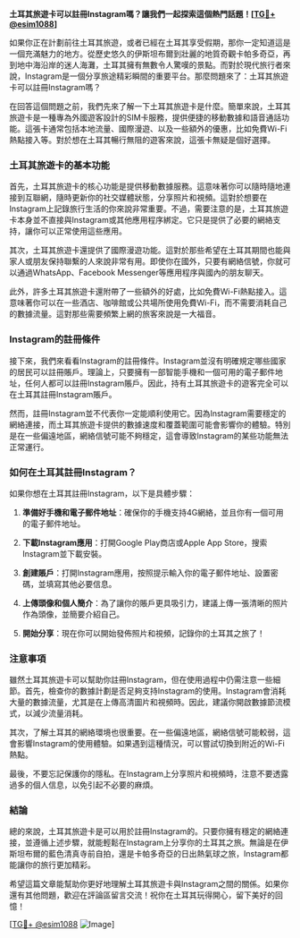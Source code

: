 **土耳其旅遊卡可以註冊Instagram嗎？讓我們一起探索這個熱門話題！[[TG💪+ @esim1088](https://t.me/s/esim1088)]**

如果你正在計劃前往土耳其旅遊，或者已經在土耳其享受假期，那你一定知道這是一個充滿魅力的地方。從歷史悠久的伊斯坦布爾到壯麗的地質奇觀卡帕多奇亞，再到地中海沿岸的迷人海灘，土耳其擁有無數令人驚嘆的景點。而對於現代旅行者來說，Instagram是一個分享旅途精彩瞬間的重要平台。那麼問題來了：土耳其旅遊卡可以註冊Instagram嗎？

在回答這個問題之前，我們先來了解一下土耳其旅遊卡是什麼。簡單來說，土耳其旅遊卡是一種專為外國遊客設計的SIM卡服務，提供便捷的移動數據和語音通話功能。這張卡通常包括本地流量、國際漫遊、以及一些額外的優惠，比如免費Wi-Fi熱點接入等。對於想在土耳其暢行無阻的遊客來說，這張卡無疑是個好選擇。

### 土耳其旅遊卡的基本功能

首先，土耳其旅遊卡的核心功能是提供移動數據服務。這意味著你可以隨時隨地連接到互聯網，隨時更新你的社交媒體狀態，分享照片和視頻。這對於想要在Instagram上記錄旅行生活的你來說非常重要。不過，需要注意的是，土耳其旅遊卡本身並不直接與Instagram或其他應用程序綁定。它只是提供了必要的網絡支持，讓你可以正常使用這些應用。

其次，土耳其旅遊卡還提供了國際漫遊功能。這對於那些希望在土耳其期間也能與家人或朋友保持聯繫的人來說非常有用。即使你在國外，只要有網絡信號，你就可以通過WhatsApp、Facebook Messenger等應用程序與國內的朋友聊天。

此外，許多土耳其旅遊卡還附帶了一些額外的好處，比如免費Wi-Fi熱點接入。這意味著你可以在一些酒店、咖啡館或公共場所使用免費Wi-Fi，而不需要消耗自己的數據流量。這對那些需要頻繁上網的旅客來說是一大福音。

### Instagram的註冊條件

接下來，我們來看看Instagram的註冊條件。Instagram並沒有明確規定哪些國家的居民可以註冊賬戶。理論上，只要擁有一部智能手機和一個可用的電子郵件地址，任何人都可以註冊Instagram賬戶。因此，持有土耳其旅遊卡的遊客完全可以在土耳其註冊Instagram賬戶。

然而，註冊Instagram並不代表你一定能順利使用它。因為Instagram需要穩定的網絡連接，而土耳其旅遊卡提供的數據速度和覆蓋範圍可能會影響你的體驗。特別是在一些偏遠地區，網絡信號可能不夠穩定，這會導致Instagram的某些功能無法正常運行。

### 如何在土耳其註冊Instagram？

如果你想在土耳其註冊Instagram，以下是具體步驟：

1. **準備好手機和電子郵件地址**：確保你的手機支持4G網絡，並且你有一個可用的電子郵件地址。
   
2. **下載Instagram應用**：打開Google Play商店或Apple App Store，搜索Instagram並下載安裝。

3. **創建賬戶**：打開Instagram應用，按照提示輸入你的電子郵件地址、設置密碼，並填寫其他必要信息。

4. **上傳頭像和個人簡介**：為了讓你的賬戶更具吸引力，建議上傳一張清晰的照片作為頭像，並簡要介紹自己。

5. **開始分享**：現在你可以開始發佈照片和視頻，記錄你的土耳其之旅了！

### 注意事項

雖然土耳其旅遊卡可以幫助你註冊Instagram，但在使用過程中仍需注意一些細節。首先，檢查你的數據計劃是否足夠支持Instagram的使用。Instagram會消耗大量的數據流量，尤其是在上傳高清圖片和視頻時。因此，建議你開啟數據節流模式，以減少流量消耗。

其次，了解土耳其的網絡環境也很重要。在一些偏遠地區，網絡信號可能較弱，這會影響Instagram的使用體驗。如果遇到這種情況，可以嘗試切換到附近的Wi-Fi熱點。

最後，不要忘記保護你的隱私。在Instagram上分享照片和視頻時，注意不要透露過多的個人信息，以免引起不必要的麻煩。

### 結論

總的來說，土耳其旅遊卡是可以用於註冊Instagram的。只要你擁有穩定的網絡連接，並遵循上述步驟，就能輕鬆在Instagram上分享你的土耳其之旅。無論是在伊斯坦布爾的藍色清真寺前自拍，還是卡帕多奇亞的日出熱氣球之旅，Instagram都能讓你的旅行更加精彩。

希望這篇文章能幫助你更好地理解土耳其旅遊卡與Instagram之間的關係。如果你還有其他問題，歡迎在評論區留言交流！祝你在土耳其玩得開心，留下美好的回憶！

[[TG💪+ @esim1088](https://t.me/s/esim1088) ![Image](https://i.postimg.cc/4NQfJmqS/Snipaste-2025-05-13-00-14-12.png)]